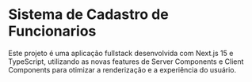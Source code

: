 # Sistema de Cadastro de Funcionarios
Este projeto é uma aplicação fullstack desenvolvida com Next.js 15 e TypeScript, utilizando as novas features de Server Components e Client Components para otimizar a renderização e a experiência do usuário.
